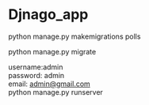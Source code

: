 # Djnago_app
python manage.py makemigrations polls

python manage.py migrate 

username:admin   
password: admin  
email: admin@gmail.com  
python manage.py runserver  
